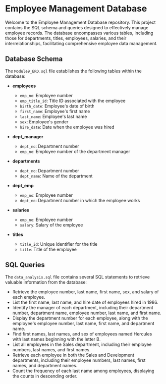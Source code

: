 # Employee Management Database

Welcome to the Employee Management Database repository. This project contains the SQL schema and queries designed to effectively manage employee records. The database encompasses various tables, including those for departments, titles, employees, salaries, and their interrelationships, facilitating comprehensive employee data management.

## Database Schema

The `Module9_ERD.sql` file establishes the following tables within the database:

- **employees**
    - `emp_no`: Employee number
    - `emp_title_id`: Title ID associated with the employee
    - `birth_date`: Employee's date of birth
    - `first_name`: Employee's first name
    - `last_name`: Employee's last name
    - `sex`: Employee's gender
    - `hire_date`: Date when the employee was hired

- **dept_manager**
    - `dept_no`: Department number
    - `emp_no`: Employee number of the department manager

- **departments**
    - `dept_no`: Department number
    - `dept_name`: Name of the department

- **dept_emp**
    - `emp_no`: Employee number
    - `dept_no`: Department number in which the employee works

- **salaries**
    - `emp_no`: Employee number
    - `salary`: Salary of the employee

- **titles**
    - `title_id`: Unique identifier for the title
    - `title`: Title of the employee

## SQL Queries

The `data_analysis.sql` file contains several SQL statements to retrieve valuable information from the database:

- Retrieve the employee number, last name, first name, sex, and salary of each employee.
- List the first name, last name, and hire date of employees hired in 1986.
- Identify the manager of each department, including their department number, department name, employee number, last name, and first name.
- Display the department number for each employee, along with the employee's employee number, last name, first name, and department name.
- Find first names, last names, and sex of employees named Hercules with last names beginning with the letter B.
- List all employees in the Sales department, including their employee numbers, last names, and first names.
- Retrieve each employee in both the Sales and Development departments, including their employee numbers, last names, first names, and department names.
- Count the frequency of each last name among employees, displaying the counts in descending order.
